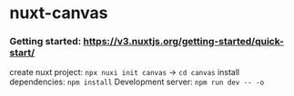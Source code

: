 # nuxt-canvas

### Getting started: https://v3.nuxtjs.org/getting-started/quick-start/
create nuxt project: `npx nuxi init canvas` -> `cd canvas`
install dependencies: `npm install`
Development server: `npm run dev -- -o`